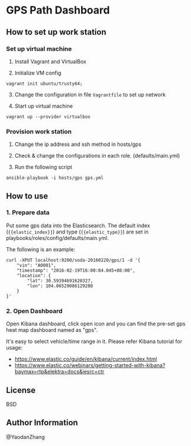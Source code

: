 # GPS Path Dashboard

## How to set up work station

### Set up virtual machine

1) Install Vagrant and VirtualBox

2) Initialize VM config

```
vagrant init ubuntu/trusty64;
```

3) Change the configuration in file ```Vagrantfile``` to set up network

4) Start up virtual machine

```
vagrant up --provider virtualbox
```

### Provision work station

1) Change the ip address and ssh method in hosts/gps

2) Check & change the configurations in each role. (defaults/main.yml)

3) Run the following script

```
ansible-playbook -i hosts/gps gps.yml
```

## How to use

### 1. Prepare data

Put some gps data into the Elasticsearch. The default index (```{{elastic_index}}```) and type (```{{elastic_type}}```) are set in playbooks/roles/config/defaults/main.yml.

The following is an example:

```
curl -XPUT localhost:9200/soda-20160220/gps/1 -d '{
    "vin": "A0001",
    "timestamp": "2016-02-19T16:00:04.045+08:00",
    "location": {
        "lat": 30.59394691620327,
        "lon": 104.06529086129288
    }
}'
```

### 2. Open Dashboard

Open Kibana dashboard, click open icon and you can find the pre-set gps heat map dashboard named as "gps".

It's easy to select vehicle/time range in it. Please refer Kibana tutorial for usage:
- https://www.elastic.co/guide/en/kibana/current/index.html
- https://www.elastic.co/webinars/getting-started-with-kibana?baymax=rtp&elektra=docs&iesrc=ctr

## License

BSD

## Author Information

@YaodanZhang
